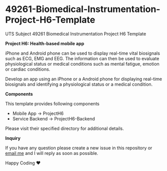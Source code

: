 # 49261-Biomedical-Instrumentation-Project-H6-Template
UTS Subject 49261 Biomedical Instrumentation Project H6 Template

**Project H6: Health-based mobile app**

iPhone and Android phone can be used to display real-time vital biosignals such as ECG, EMG and EEG. The information can then be used to evaluate physiological status or medical conditions such as mental fatigue, emotion or cardiac conditions.

Develop an app using an iPhone or a Android phone for displaying real-time biosignals and identifying a physiological status or a medical condition.

**Components**

This template provides following components

- Mobile App -> ProjectH6
- Service Backend -> ProjectH6-Backend

Please visit their specified directory for additional details.

**Inquiry**

If you have any question please create a new issue in this repository or [email me](mailto:xu.lian@uts.edu.au) and I will reply as soon as possible.

Happy Coding :heart:
